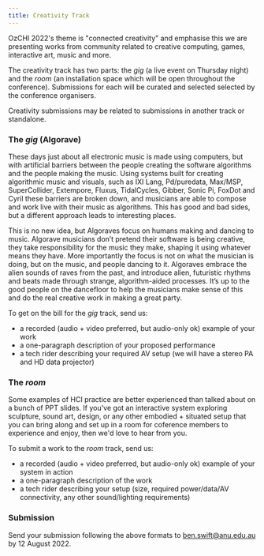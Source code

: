 ```yaml
---
title: Creativity Track
---
```


OzCHI 2022's theme is "connected creativity" and emphasise this we are
presenting works from community related to creative computing, games,
interactive art, music and more. 

The creativity track has two parts: the *gig* (a live event on Thursday night)
and the *room* (an installation space which will be open throughout the
conference). Submissions for each will be curated and selected selected by the
conference organisers.

Creativity submissions may be related to submissions in another track or standalone.

### The *gig* (Algorave)

These days just about all electronic music is made using computers, but with
artificial barriers between the people creating the software algorithms and the
people making the music. Using systems built for creating algorithmic music and
visuals, such as IXI Lang, Pd/puredata, Max/MSP, SuperCollider, Extempore,
Fluxus, TidalCycles, Gibber, Sonic Pi, FoxDot and Cyril these barriers are
broken down, and musicians are able to compose and work live with their music as
algorithms. This has good and bad sides, but a different approach leads to
interesting places.

This is no new idea, but Algoraves focus on humans making and dancing to music.
Algorave musicians don’t pretend their software is being creative, they take
responsibility for the music they make, shaping it using whatever means they
have. More importantly the focus is not on what the musician is doing, but on
the music, and people dancing to it. Algoraves embrace the alien sounds of raves
from the past, and introduce alien, futuristic rhythms and beats made through
strange, algorithm-aided processes. It’s up to the good people on the dancefloor
to help the musicians make sense of this and do the real creative work in making
a great party.

To get on the bill for the *gig* track, send us:

- a recorded (audio + video preferred, but audio-only ok) example of your work
- a one-paragraph description of your proposed performance
- a tech rider describing your required AV setup (we will have a stereo PA and
  HD data projector)

### The *room*

Some examples of HCI practice are better experienced than talked about on a
bunch of PPT slides. If you've got an interactive system exploring sculpture,
sound art, design, or any other embodied + situated setup that you can bring
along and set up in a room for coference members to experience and enjoy, then
we'd love to hear from you.

To submit a work to the *room* track, send us:

- a recorded (audio + video preferred, but audio-only ok) example of your system
  in action
- a one-paragraph description of the work
- a tech rider describing your setup (size, required power/data/AV connectivity,
  any other sound/lighting requirements)

### Submission

Send your submission following the above formats to [ben.swift@anu.edu.au](mailto:ben.swift@anu.edu.au?subject=ozchi-creativity) by 12 August 2022.

